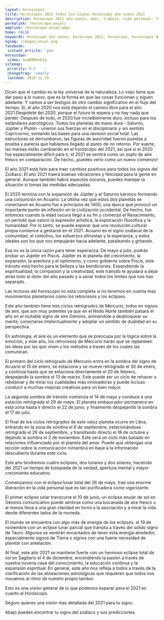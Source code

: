 ```yaml
---
layout: horoscopos
title: Horóscopos 2021 Todos los Signos Horóscopo año nuevo 2021 
description: horoscopo 2021 año nuevo, amor, trabajo, vida personal. Todas las predicciones para aries, cancer, libra, virgo, capricornio, leo, sagitario, escorpio, piscis, acuario, geminis, tauro, gratis. Disfruta este año nuevo.
permalink: /horoscopo-anual/
amplink: /horoscopo-anual/amp/
home: FALSE
keywords: horóscopo año nuevo, horóscopo 2021, horóscopo, horoscopos diarios gratis del dia de hoy, horóscopo diario gratis,horóscopo ano nuevo 2021, horóscopo esperanza gracia, horoscopo 2021, horoscop, horóscopos gratis, horoscopo , horoscopo 2021 gratis, aries, cancer, libra, virgo, capricornio, leo, sagitario, escorpio, piscis, acuario, geminis, tauro, Tarot, Astrologia, Zodíaco, , horoscopo gratis,tarot en femenino,videncia gratuita,horoscopos gratuitos,horóscopos, astrologia,videncia gratis
ogimg: /images/anual.png
facebook:
 instant_article: 'yes'
horoscopo:
 video: SeqEM0mxK1g
sitemap:
 priority: 0.5
 changefreq: 'yearly'
 lastmod: 2020-12-19
---
```



Dicen que el cambio es la ley universal de la naturaleza. Lo viejo tiene que dar paso a lo nuevo, que es la forma en que las cosas funcionan y siguen adelante. Y vamos a ser testigos de otro cambio significativo en el flujo del tiempo. Sí, el año 2020 nos está dejando el camino libre para el año 2021.Despídete del 2020, porque el futuro te espera y no hay nada que perder. Después de todo, el 2020 fue increíblemente duro, incluso para los estándares astrológicos. Todos los planetas de mano dura - Saturno, Júpiter y Plutón - unieron sus fuerzas en el disciplinario y sin sentido Capricornio, sentando las bases para una revisión social total. Las estructuras se derrumbaron, las figuras de autoridad fueron puestas a prueba y parecía que habíamos llegado al punto de no retorno. Por suerte, las mareas están cambiando en el horóscopo del 2021, así que si el 2020 fue especialmente difícil para ti, el 2021 se sentirá como un soplo de aire fresco en comparación. De hecho, ¡puedes verlo como un nuevo comienzo!

El año 2021 está listo para traer cambios positivos para todos los signos del Zodíaco. El año 2021 traerá buenas vibraciones y felicidad para la gente en general. Aunque también habrá aspectos oscuros, puedes manejar la situación si tomas las medidas adecuadas.

El 2020 termina con la expansión de Júpiter y el Saturno kármico formando una conjunción en Acuario. La última vez que estos dos planetas se conectaron en Acuario fue a principios de 1400, una época que provocó un importante punto de inflexión en la civilización occidental. De hecho, fue entonces cuando la edad oscura llegó a su fin y comenzó el Renacimiento, un período que valoró la expresión artística, la exploración filosófica y la humanidad. Por lo tanto, se puede esperar que una revolución cultural propia comience a gestarse en el 2021. Acuario es el signo zodiacal de la comunidad, el colectivo, los esfuerzos altruistas y la esperanza, y estos ideales son los que nos empujarán hacia adelante, pataleando y gritando.

Esa no es la única razón para tener esperanza. De mayo a julio, podrás probar un Júpiter en Piscis. Júpiter es el planeta del crecimiento, la expansión, la aventura y el optimismo, y como gobierna sobre Piscis, este tránsito está hecho para la belleza y las bendiciones. Expandiendo la espiritualidad, la compasión y la creatividad, este tránsito te ayudará a dejar atrás todo el dolor del año pasado y a sanar todos los límites que nos han separado.

Las lecturas del horóscopo no esta completa si no tenemos en cuenta mas movimientos planetarios como los retrocesos y los eclipses.

Este año también tiene tres ciclos retrógrados de Mercurio, todos en signos de aire, que son muy potentes ya que en el Nodo Norte también pasará el año en el mutable signo de aire Géminis, animándole a desbloquear su mente, conectarse intelectualmente y adoptar un sentido de dualidad en su perspectiva.

En astrología, el aire es un elemento que se preocupa por la lógica sobre la emoción, y este año, los retrocesos de Mercurio harán que se replanteen las ideas por las que viven y los métodos a través de los cuales las comunican.

El primero del ciclo retrógrado de Mercurio entra en la sombra del signo de Acuario el 15 de enero, se estaciona y se mueve retrógrado el 30 de enero, y continúa hasta que se estaciona directamente el 20 de febrero, despejando la sombra el 13 de marzo. Este puede ser un ciclo de rehacer o rebobinar y de mirar tus cualidades más innovadoras y puede incluso conducir a muchas mejoras creativas para un bien mayor.

La segunda sombra de tránsito comienza el 14 de mayo y conduce a una estación retrógrada el 29 de mayo. El planeta embaucador permanece en esta zona hasta ir directo el 22 de junio, y finalmente despejando la sombra el 17 de julio.

El final de los ciclos retrógrados de este veloz planeta ocurre en Libra, entrando en la zona de sombra el 6 de septiembre, estacionándose retrógrada el 26 de septiembre, y transitando directo el 18 de octubre y dejando la sombra el 2 de noviembre. Este será un ciclo más basado en relaciones influenciado por el planeta del amor. Puede que obtengas una lección sobre la comunicación romántica en base a la información descubierta durante este ciclo.

Este año tendremos cuatro eclipses, dos lunares y dos solares, haciendo del 2021 un tiempo de búsqueda de la verdad, apertura mental y mayor crecimiento educativo.

Comenzamos con el eclipse lunar total del 26 de mayo, trae una enorme liberación en la vida personal que es tan purificadora como vigorizante.

El primer eclipse solar transcurre el 10 de junio, un eclipse anular de sol en Géminis comunicativo puede sentirse como una bocanada de aire fresco o al menos lleva a una gran claridad en torno a la asociación y a mirar la vida desde diferentes lados de la moneda.

El mundo se encuentra con algo más de energía de los eclipses, el 19 de noviembre con un eclipse lunar parcial que transita a través del sólido signo de Tauro. Algunos se sentirán encantados de tener esta energía alrededor, especialmente signos de Tierra o signos con una fuerte necesidad de planear con antelación.

Al final, este año 2021 se mantiene fuerte con un hermoso eclipse total de sol en Sagitario el 4 de diciembre, encendiendo la pasión a través de nuestra novena casa del conocimiento, la educación continua y la expansión espiritual. En general, este año nos refleja a todos a través de la clarificación de las alineaciones astrológicas que requieren que todos nos movamos al ritmo de nuestro propio tambor.

Esto es una visión general de lo que podemos esperar para el 2021 en cuanto al Horóscopo.

Seguro quieres una visión mas detallada del 2021 para tu signo.

Abajo puedes encontrar tu signo del zodiaco y sus predicciones.
        
